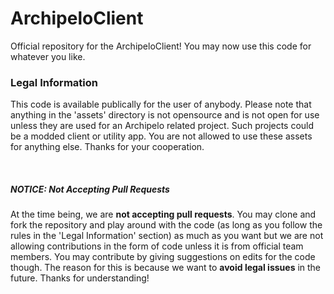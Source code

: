 # ArchipeloClient
Official repository for the ArchipeloClient! You may now use this code for whatever you like.

<h3>Legal Information</h3>
<p>This code is available publically for the user of anybody. Please note that anything in the 'assets' directory is not opensource and is not open for use unless they are used for an Archipelo related project. Such projects could be a modded client or utility app. You are not allowed to use these assets for anything else. Thanks for your cooperation.</p>

<br>

<h5>NOTICE: Not Accepting Pull Requests</h5>
<p>
At the time being, we are <strong>not accepting pull requests</strong>. You may clone and fork the repository and play around with the code (as long as you follow the rules in the 'Legal Information' section) as much as you want but we are not allowing contributions in the form of code unless it is from official team members. You may contribute by giving suggestions on edits for the code though. The reason for this is because we want to <strong>avoid legal issues</strong> in the future. Thanks for understanding!
</p>
